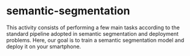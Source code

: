 # semantic-segmentation
This activity consists of performing a few main tasks according to the standard pipeline adopted in semantic segmentation and deployment problems. Here, our goal is to train a semantic segmentation model and deploy it on your smartphone.
